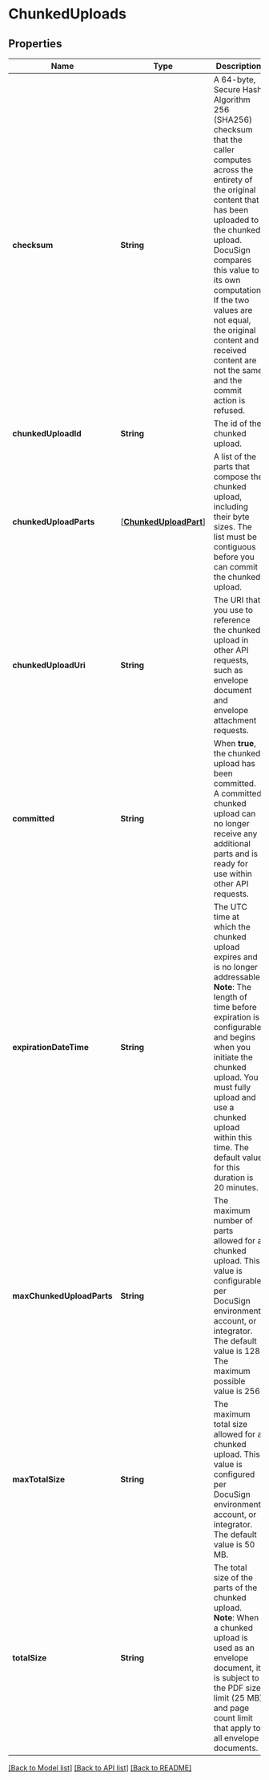 # ChunkedUploads

## Properties
Name | Type | Description | Notes
------------ | ------------- | ------------- | -------------
**checksum** | **String** | A 64-byte, Secure Hash Algorithm 256 (SHA256) checksum that the caller computes across the entirety of the original content that has been uploaded to the chunked upload. DocuSign compares this value to its own computation. If the two values are not equal, the original content and received content are not the same and the commit action is refused. | [optional] 
**chunkedUploadId** | **String** | The id of the chunked upload.  | [optional] 
**chunkedUploadParts** | [[**ChunkedUploadPart**](ChunkedUploadPart.md)] | A list of the parts that compose the chunked upload, including their byte sizes. The list must be contiguous before you can commit the chunked upload. | [optional] 
**chunkedUploadUri** | **String** | The URI that you use to reference the chunked upload in other API requests, such as envelope document and envelope attachment requests.  | [optional] 
**committed** | **String** | When **true**, the chunked upload has been committed. A committed chunked upload can no longer receive any additional parts and is ready for use within other API requests.  | [optional] 
**expirationDateTime** | **String** | The UTC time at which the chunked upload expires and is no longer addressable.   **Note**: The length of time before expiration is configurable, and begins when you initiate the chunked upload. You must fully upload and use a chunked upload within this time. The default value for this duration is 20 minutes. | [optional] 
**maxChunkedUploadParts** | **String** | The maximum number of parts allowed for a chunked upload. This value is configurable per DocuSign environment, account, or integrator. The default value is 128. The maximum possible value is 256.    | [optional] 
**maxTotalSize** | **String** | The maximum total size allowed for a chunked upload. This value is configured per DocuSign environment, account, or integrator. The default value is 50 MB. | [optional] 
**totalSize** | **String** | The total size of the parts of the chunked upload.  **Note**: When a chunked upload is used as an envelope document, it is subject to the PDF size limit (25 MB) and page count limit that apply to all envelope documents. | [optional] 

[[Back to Model list]](../README.md#documentation-for-models) [[Back to API list]](../README.md#documentation-for-api-endpoints) [[Back to README]](../README.md)


